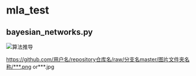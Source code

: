 # mla_test
## bayesian_networks.py
![算法推导](https://github.com/Lukaschen1986/mla_test/tree/master/pic/1.PNG) 


https://github.com/用户名/repository仓库名/raw/分支名master/图片文件夹名称/***.png or***.jpg
